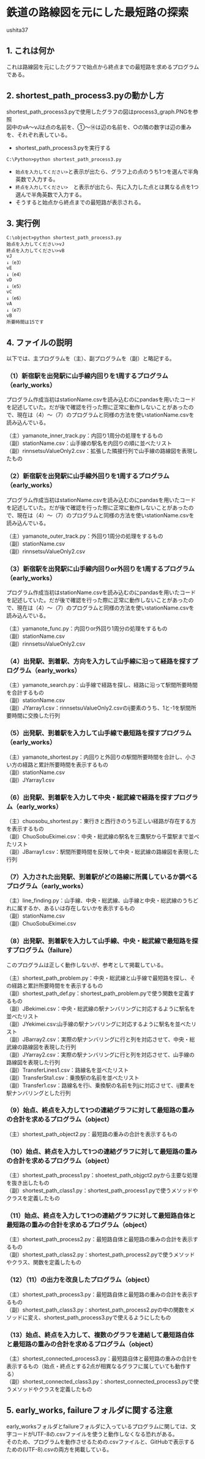 # 鉄道の路線図を元にした最短路の探索

ushita37  

## 1. これは何か

これは路線図を元にしたグラフで始点から終点までの最短路を求めるプログラムである。  

## 2. shortest_path_process3.pyの動かし方
shortest_path_process3.pyで使用したグラフの図はprocess3_graph.PNGを参照  
図中のvA～vJは点の名前を、①～⑭は辺の名前を、○の隣の数字は辺の重みを、それぞれ表している。  

- shortest_path_process3.pyを実行する

```
C:\Python>python shortest_path_process3.py 
```
- `始点を入力してください>`と表示が出たら、グラフ上の点のうち1つを選んで半角英数で入力する。
- `終点を入力してください>`　と表示が出たら、先に入力した点とは異なる点を1つ選んで半角英数で入力する。
- そうすると始点から終点までの最短路が表示される。

## 3. 実行例

```
C:\object>python shortest_path_process3.py 
始点を入力してください>vJ
終点を入力してください>vB
vJ
↓（e3）
vE
↓（e4）
vD
↓（e5）
vC
↓（e6）
vA
↓（e7）
vB
所要時間は15です
```



## 4. ファイルの説明

以下では、主プログラムを（主）、副プログラムを（副）と略記する。

### （1）新宿駅を出発駅に山手線内回りを1周するプログラム（early_works）
プログラム作成当初はstationName.csvを読み込むのにpandasを用いたコードを記述していた。だが後で確認を行った際に正常に動作しないことがあったので、現在は（4）～（7）のプログラムと同様の方法を使いstationName.csvを読み込んでいる。  

（主）yamanote_inner_track.py：内回り1周分の処理をするもの  
（副）stationName.csv：山手線の駅名を内回りの順に並べたリスト  
（副）rinnsetsuValueOnly2.csv：拡張した隣接行列で山手線の路線図を表現したもの  

### （2）新宿駅を出発駅に山手線外回りを1周するプログラム（early_works）
プログラム作成当初はstationName.csvを読み込むのにpandasを用いたコードを記述していた。だが後で確認を行った際に正常に動作しないことがあったので、現在は（4）～（7）のプログラムと同様の方法を使いstationName.csvを読み込んでいる。  

（主）yamanote_outer_track.py：外回り1周分の処理をするもの  
（副）stationName.csv  
（副）rinnsetsuValueOnly2.csv  

### （3）新宿駅を出発駅に山手線内回りor外回りを1周するプログラム（early_works）
プログラム作成当初はstationName.csvを読み込むのにpandasを用いたコードを記述していた。だが後で確認を行った際に正常に動作しないことがあったので、現在は（4）～（7）のプログラムと同様の方法を使いstationName.csvを読み込んでいる。  

（主）yamanote_func.py：内回りor外回り1周分の処理をするもの  
（副）stationName.csv  
（副）rinnsetsuValueOnly2.csv  

### （4）出発駅、到着駅、方向を入力して山手線に沿って経路を探すプログラム（early_works）

（主）yamanote_search.py：山手線で経路を探し、経路に沿って駅間所要時間を合計するもの  
（副）stationName.csv  
（副）JYarray1.csv：rinnsetsuValueOnly2.csvのij要素のうち、1と-1を駅間所要時間に交換した行列  

### （5）出発駅、到着駅を入力して山手線で最短路を探すプログラム（early_works）

（主）yamanote_shortest.py：内回りと外回りの駅間所要時間を合計し、小さい方の経路と累計所要時間を表示するもの  
（副）stationName.csv  
（副）JYarray1.csv  

### （6）出発駅、到着駅を入力して中央・総武線で経路を探すプログラム（early_works）

（主）chuosobu_shortest.py：東行きと西行きのうち正しい経路が存在する方を表示するもの  
（副）ChuoSobuEkimei.csv：中央・総武線の駅名を三鷹駅から千葉駅まで並べたリスト  
（副）JBarray1.csv：駅間所要時間を反映して中央・総武線の路線図を表現した行列  

### （7）入力された出発駅、到着駅がどの路線に所属しているか調べるプログラム（early_works）

（主）line_finding.py：山手線、中央・総武線、山手線と中央・総武線のうちどれに属するか、あるいは存在しないかを表示するもの  
（副）stationName.csv  
（副）ChuoSobuEkimei.csv  

### （8）出発駅、到着駅を入力して山手線、中央・総武線で最短路を探すプログラム（failure）
このプログラムは正しく動作しないが、参考として掲載している。  

（主）shortest_path_problem.py：中央・総武線と山手線で最短路を探し、その経路と累計所要時間をを表示するもの  
（副）shortest_path_def.py：shortest_path_problem.pyで使う関数を定義するもの  
（副）JBekimei.csv：中央・総武線の駅ナンバリングに対応するように駅名を並べたリスト  
（副）JYekimei.csv:山手線の駅ナンバリングに対応するように駅名を並べたリスト  
（副）JBarray2.csv：実際の駅ナンバリングに行と列を対応させて、中央・総武線の路線図を表現した行列  
（副）JYarray2.csv：実際の駅ナンバリングに行と列を対応させて、山手線の路線図を表現した行列  
（副）TransferLines1.csv：路線名を並べたリスト  
（副）TransferSta1.csv：乗換駅の名前を並べたリスト  
（副）Transfer1.csv：路線名を行i、乗換駅の名前を列jに対応させて、ij要素を駅ナンバリングとした行列  

### （9）始点、終点を入力して1つの連結グラフに対して最短路の重みの合計を求めるプログラム（object）

（主）shortest_path_object2.py：最短路の重みの合計を表示するもの  

### （10）始点、終点を入力して1つの連結グラフに対して最短路の重みの合計を求めるプログラム（object）

（主）shortest_path_process1.py：shoetest_path_objgct2.pyから主要な処理を抜き出したもの  
（副）shortest_path_class1.py：shortest_path_process1.pyで使うメソッドやクラスを定義したもの  

### （11）始点、終点を入力して1つの連結グラフに対して最短路自体と最短路の重みの合計を求めるプログラム（object）

（主）shortest_path_process2.py：最短路自体と最短路の重みの合計を表示するもの  
（副）shortest_path_class2.py：shortest_path_process2.pyで使うメソッドやクラス、関数を定義したもの  

### （12）（11）の出力を改良したプログラム（object）
（主）shortest_path_process3.py：最短路自体と最短路の重みの合計を表示するもの  
（副）shortest_path_class3.py：shortest_path_process2.pyの中の関数をメソッドに変え、shortest_path_process3.pyで使えるようにしたもの  

### （13）始点、終点を入力して、複数のグラフを連結して最短路自体と最短路の重みの合計を求めるプログラム（object）

（主）shortest_connected_process3.py：最短路自体と最短路の重みの合計を表示するもの（始点・終点とする2点が相異なるグラフに属していても動作する）  
（副）shortest_connected_class3.py：shortest_connected_process3.pyで使うメソッドやクラスを定義したもの  


## 5. early_works, failureフォルダに関する注意
early_worksフォルダとfailureフォルダに入っているプログラムに関しては、文字コードがUTF-8の.csvファイルを使うと動作しなくなる恐れがある。  
そのため、プログラムを動作させるための.csvファイルと、GitHubで表示するための(UTF-8).csvの両方を掲載している。